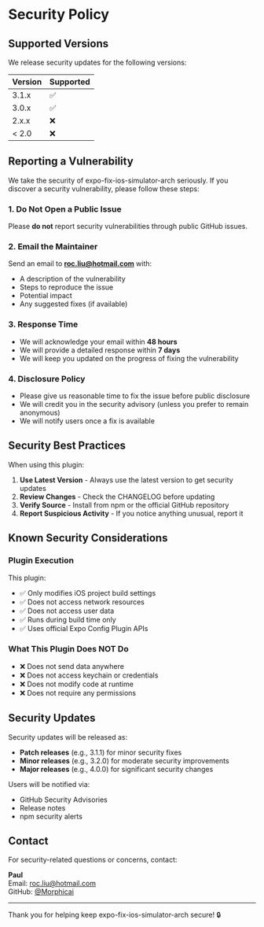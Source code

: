 # Security Policy

## Supported Versions

We release security updates for the following versions:

| Version | Supported          |
| ------- | ------------------ |
| 3.1.x   | :white_check_mark: |
| 3.0.x   | :white_check_mark: |
| 2.x.x   | :x:                |
| < 2.0   | :x:                |

## Reporting a Vulnerability

We take the security of expo-fix-ios-simulator-arch seriously. If you discover a security vulnerability, please follow these steps:

### 1. Do Not Open a Public Issue

Please **do not** report security vulnerabilities through public GitHub issues.

### 2. Email the Maintainer

Send an email to **roc.liu@hotmail.com** with:

- A description of the vulnerability
- Steps to reproduce the issue
- Potential impact
- Any suggested fixes (if available)

### 3. Response Time

- We will acknowledge your email within **48 hours**
- We will provide a detailed response within **7 days**
- We will keep you updated on the progress of fixing the vulnerability

### 4. Disclosure Policy

- Please give us reasonable time to fix the issue before public disclosure
- We will credit you in the security advisory (unless you prefer to remain anonymous)
- We will notify users once a fix is available

## Security Best Practices

When using this plugin:

1. **Use Latest Version** - Always use the latest version to get security updates
2. **Review Changes** - Check the CHANGELOG before updating
3. **Verify Source** - Install from npm or the official GitHub repository
4. **Report Suspicious Activity** - If you notice anything unusual, report it

## Known Security Considerations

### Plugin Execution

This plugin:
- ✅ Only modifies iOS project build settings
- ✅ Does not access network resources
- ✅ Does not access user data
- ✅ Runs during build time only
- ✅ Uses official Expo Config Plugin APIs

### What This Plugin Does NOT Do

- ❌ Does not send data anywhere
- ❌ Does not access keychain or credentials
- ❌ Does not modify code at runtime
- ❌ Does not require any permissions

## Security Updates

Security updates will be released as:

- **Patch releases** (e.g., 3.1.1) for minor security fixes
- **Minor releases** (e.g., 3.2.0) for moderate security improvements
- **Major releases** (e.g., 4.0.0) for significant security changes

Users will be notified via:

- GitHub Security Advisories
- Release notes
- npm security alerts

## Contact

For security-related questions or concerns, contact:

**Paul**  
Email: roc.liu@hotmail.com  
GitHub: [@Morphicai](https://github.com/Morphicai)

---

Thank you for helping keep expo-fix-ios-simulator-arch secure! 🔒

